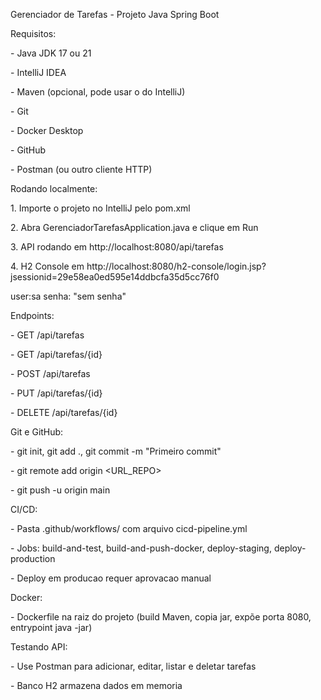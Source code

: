 Gerenciador de Tarefas - Projeto Java Spring Boot



Requisitos:

\- Java JDK 17 ou 21

\- IntelliJ IDEA

\- Maven (opcional, pode usar o do IntelliJ)

\- Git

\- Docker Desktop

\- GitHub

\- Postman (ou outro cliente HTTP)



Rodando localmente:

1\. Importe o projeto no IntelliJ pelo pom.xml

2\. Abra GerenciadorTarefasApplication.java e clique em Run

3\. API rodando em http://localhost:8080/api/tarefas

4\. H2 Console em http://localhost:8080/h2-console/login.jsp?jsessionid=29e58ea0ed595e14ddbcfa35d5cc76f0

user:sa
senha: "sem senha"



Endpoints:

\- GET /api/tarefas

\- GET /api/tarefas/{id}

\- POST /api/tarefas

\- PUT /api/tarefas/{id}

\- DELETE /api/tarefas/{id}



Git e GitHub:

\- git init, git add ., git commit -m "Primeiro commit"

\- git remote add origin <URL\_REPO>

\- git push -u origin main



CI/CD:

\- Pasta .github/workflows/ com arquivo cicd-pipeline.yml

\- Jobs: build-and-test, build-and-push-docker, deploy-staging, deploy-production

\- Deploy em producao requer aprovacao manual



Docker:

\- Dockerfile na raiz do projeto (build Maven, copia jar, expõe porta 8080, entrypoint java -jar)



Testando API:

\- Use Postman para adicionar, editar, listar e deletar tarefas

\- Banco H2 armazena dados em memoria

